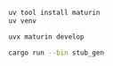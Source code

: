 ``` sh
uv tool install maturin
uv venv
```

``` sh
uvx maturin develop
```

``` sh
cargo run --bin stub_gen
```
